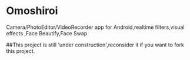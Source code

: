 # Omoshiroi
 Camera/PhotoEditor/VideoRecorder app for Android,realtime filters,visual effects ,Face Beautify,Face Swap
 
 ##This project is still 'under construction',reconsider it if you want to fork this project.
